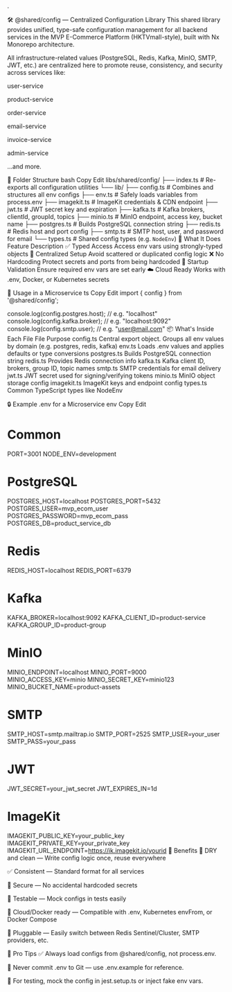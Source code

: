 .

🛠️ @shared/config — Centralized Configuration Library
This shared library provides unified, type-safe configuration management for all backend services in the MVP E-Commerce Platform (HKTVmall-style), built with Nx Monorepo architecture.

All infrastructure-related values (PostgreSQL, Redis, Kafka, MinIO, SMTP, JWT, etc.) are centralized here to promote reuse, consistency, and security across services like:

user-service

product-service

order-service

email-service

invoice-service

admin-service

...and more.

📁 Folder Structure
bash
Copy
Edit
libs/shared/config/
├── index.ts # Re-exports all configuration utilities
└── lib/
├── config.ts # Combines and structures all env configs
├── env.ts # Safely loads variables from process.env
├── imagekit.ts # ImageKit credentials & CDN endpoint
├── jwt.ts # JWT secret key and expiration
├── kafka.ts # Kafka brokers, clientId, groupId, topics
├── minio.ts # MinIO endpoint, access key, bucket name
├── postgres.ts # Builds PostgreSQL connection string
├── redis.ts # Redis host and port config
├── smtp.ts # SMTP host, user, and password for email
└── types.ts # Shared config types (e.g. `NodeEnv`)
🧩 What It Does
Feature Description
✅ Typed Access Access env vars using strongly-typed objects
🧠 Centralized Setup Avoid scattered or duplicated config logic
❌ No Hardcoding Protect secrets and ports from being hardcoded
🔐 Startup Validation Ensure required env vars are set early
☁️ Cloud Ready Works with .env, Docker, or Kubernetes secrets

🧪 Usage in a Microservice
ts
Copy
Edit
import { config } from '@shared/config';

console.log(config.postgres.host); // e.g. "localhost"
console.log(config.kafka.broker); // e.g. "localhost:9092"
console.log(config.smtp.user); // e.g. "user@mail.com"
📦 What's Inside Each File
File Purpose
config.ts Central export object. Groups all env values by domain (e.g. postgres, redis, kafka)
env.ts Loads .env values and applies defaults or type conversions
postgres.ts Builds PostgreSQL connection string
redis.ts Provides Redis connection info
kafka.ts Kafka client ID, brokers, group ID, topic names
smtp.ts SMTP credentials for email delivery
jwt.ts JWT secret used for signing/verifying tokens
minio.ts MinIO object storage config
imagekit.ts ImageKit keys and endpoint config
types.ts Common TypeScript types like NodeEnv

🔒 Example .env for a Microservice
env
Copy
Edit

# Common

PORT=3001
NODE_ENV=development

# PostgreSQL

POSTGRES_HOST=localhost
POSTGRES_PORT=5432
POSTGRES_USER=mvp_ecom_user
POSTGRES_PASSWORD=mvp_ecom_pass
POSTGRES_DB=product_service_db

# Redis

REDIS_HOST=localhost
REDIS_PORT=6379

# Kafka

KAFKA_BROKER=localhost:9092
KAFKA_CLIENT_ID=product-service
KAFKA_GROUP_ID=product-group

# MinIO

MINIO_ENDPOINT=localhost
MINIO_PORT=9000
MINIO_ACCESS_KEY=minio
MINIO_SECRET_KEY=minio123
MINIO_BUCKET_NAME=product-assets

# SMTP

SMTP_HOST=smtp.mailtrap.io
SMTP_PORT=2525
SMTP_USER=your_user
SMTP_PASS=your_pass

# JWT

JWT_SECRET=your_jwt_secret
JWT_EXPIRES_IN=1d

# ImageKit

IMAGEKIT_PUBLIC_KEY=your_public_key
IMAGEKIT_PRIVATE_KEY=your_private_key
IMAGEKIT_URL_ENDPOINT=https://ik.imagekit.io/yourid
🚀 Benefits
🧼 DRY and clean — Write config logic once, reuse everywhere

✅ Consistent — Standard format for all services

🔐 Secure — No accidental hardcoded secrets

🧪 Testable — Mock configs in tests easily

🧊 Cloud/Docker ready — Compatible with .env, Kubernetes envFrom, or Docker Compose

🔁 Pluggable — Easily switch between Redis Sentinel/Cluster, SMTP providers, etc.

🧠 Pro Tips
✅ Always load configs from @shared/config, not process.env.

🔐 Never commit .env to Git — use .env.example for reference.

🧪 For testing, mock the config in jest.setup.ts or inject fake env vars.
